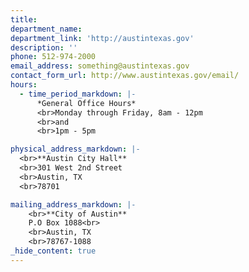 ```yaml
---
title:
department_name:
department_link: 'http://austintexas.gov'
description: ''
phone: 512-974-2000
email_address: something@austintexas.gov
contact_form_url: http://www.austintexas.gov/email/
hours:
  - time_period_markdown: |-
      *General Office Hours*
      <br>Monday through Friday, 8am - 12pm
      <br>and
      <br>1pm - 5pm

physical_address_markdown: |-
  <br>**Austin City Hall**
  <br>301 West 2nd Street
  <br>Austin, TX
  <br>78701

mailing_address_markdown: |-
    <br>**City of Austin**
    P.O Box 1088<br>
    <br>Austin, TX
    <br>78767-1088
_hide_content: true
---
```

